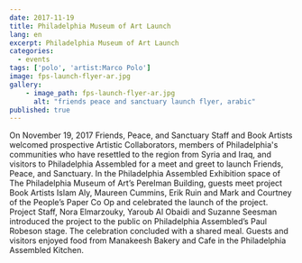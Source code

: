 ```yaml
---
date: 2017-11-19
title: Philadelphia Museum of Art Launch
lang: en
excerpt: Philadelphia Museum of Art Launch
categories:
  - events
tags: ['polo', 'artist:Marco Polo']
image: fps-launch-flyer-ar.jpg
gallery:
    - image_path: fps-launch-flyer-ar.jpg
      alt: "friends peace and sanctuary launch flyer, arabic"
published: true
---
```


On November 19, 2017 Friends, Peace, and Sanctuary Staff and Book Artists welcomed prospective Artistic Collaborators, members of Philadelphia's communities who have resettled to the region from Syria and Iraq, and visitors to Philadelphia Assembled for a meet and greet to launch Friends, Peace, and Sanctuary. In the Philadelphia Assembled Exhibition space of The Philadelphia Museum of Art’s Perelman Building, guests meet project Book Artists Islam Aly, Maureen Cummins, Erik Ruin and Mark and Courtney of the People’s Paper Co Op and celebrated the launch of the project. Project Staff, Nora Elmarzouky, Yaroub Al Obaidi and Suzanne Seesman introduced the project to the public on Philadelphia Assembled’s Paul Robeson stage. The celebration concluded with a shared meal. Guests and visitors enjoyed food from Manakeesh Bakery and Cafe in the Philadelphia Assembled Kitchen.